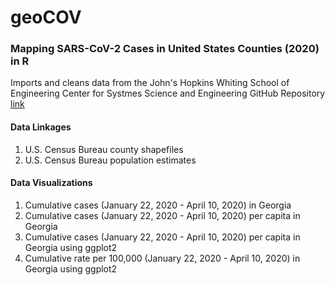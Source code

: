 # geoCOV

### Mapping SARS-CoV-2 Cases in United States Counties (2020) in R

Imports and cleans data from the John's Hopkins Whiting School of Engineering Center for Systmes Science and Engineering GitHub Repository [link](https://github.com/CSSEGISandData)

#### Data Linkages
  1. U.S. Census Bureau county shapefiles
  2. U.S. Census Bureau population estimates
  
#### Data Visualizations
  1. Cumulative cases (January 22, 2020 - April 10, 2020) in Georgia
  2. Cumulative cases (January 22, 2020 - April 10, 2020) per capita in Georgia
  3. Cumulative cases (January 22, 2020 - April 10, 2020) per capita in Georgia using ggplot2
  4. Cumulative rate per 100,000 (January 22, 2020 - April 10, 2020) in Georgia using ggplot2
